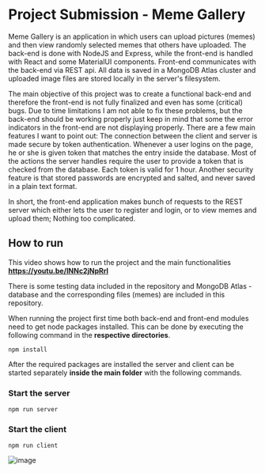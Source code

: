 # Project Submission - Meme Gallery

Meme Gallery is an application in which users can upload pictures (memes) and then view randomly selected memes that others have uploaded. The back-end is done with NodeJS and Express, while the front-end is handled with React and some MaterialUI components. Front-end communicates with the back-end via REST api. All data is saved in a MongoDB Atlas cluster and uploaded image files are stored locally in the server's filesystem.

The main objective of this project was to create a functional back-end and therefore the front-end is not fully finalized and even has some (critical) bugs. Due to time limitations I am not able to fix these problems, but the back-end should be working properly just keep in mind that some the error indicators in the front-end are not displaying properly. There are a few main features I want to point out: The connection between the client and server is made secure by token authentication. Whenever a user logins on the page, he or she is given token that matches the entry inside the database. Most of the actions the server handles require the user to provide a token that is checked from the database. Each token is valid for 1 hour. Another security feature is that stored passwords are encrypted and salted, and never saved in a plain text format.

In short, the front-end application makes bunch of requests to the REST server which either lets the user to register and login, or to view memes and upload them; Nothing too complicated.

## How to run

This video shows how to run the project and the main functionalities **https://youtu.be/INNc2jNpRrI**

There is some testing data included in the repository and MongoDB Atlas -database and the corresponding files (memes) are included in this repository.

When running the project first time both back-end and front-end modules need to get node packages installed. This can be done by executing the following command in the **respective directories**.
```
npm install
```

After the required packages are installed the server and client can be started separately **inside the main folder** with the following commands.

### Start the server
```
npm run server
```

### Start the client

```
npm run client
```

![image](https://user-images.githubusercontent.com/60091187/118010186-761beb80-b357-11eb-8504-a71174f2c8de.png)
